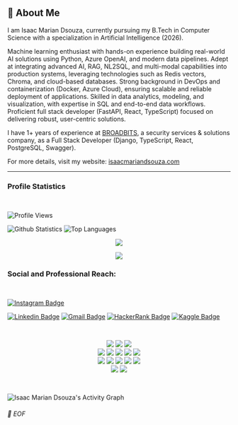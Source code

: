 ## 👋 About Me

I am Isaac Marian Dsouza, currently pursuing my B.Tech in Computer Science with a specialization in Artificial Intelligence (2026).

Machine learning enthusiast with hands-on experience building real-world AI solutions using Python, Azure OpenAI, and modern data pipelines. Adept at integrating advanced AI, RAG, NL2SQL, and multi-modal capabilities into production systems, leveraging technologies such as Redis vectors, Chroma, and cloud-based databases. Strong background in DevOps and containerization (Docker, Azure Cloud), ensuring scalable and reliable deployment of applications. Skilled in data analytics, modeling, and visualization, with expertise in SQL and end-to-end data workflows. Proficient full stack developer (FastAPI, React, TypeScript) focused on delivering robust, user-centric solutions.

I have 1+ years of experience at [BROADBITS](https://broadbits.com/), a security services & solutions company, as a Full Stack Developer (Django, TypeScript, React, PostgreSQL, Swagger).

For more details, visit my website: [isaacmariandsouza.com](https://www.isaacmariandsouza.com/)

---

### Profile Statistics
</br>

![Profile Views](https://komarev.com/ghpvc/?username=your-github-IsaacDsouza)

![Github Statistics](https://github-readme-stats-drab-delta.vercel.app/api?username=IsaacDsouza&count_private=true&show_icons=true&include_all_commits=true&theme=radical)
![Top Languages](https://github-readme-stats-drab-delta.vercel.app/api/top-langs/?username=IsaacDsouza&hide=TeX&layout=compact&theme=radical)
<p align="center">
  <img src="https://github-readme-streak-stats-pi-inky.vercel.app?user=IsaacDsouza&theme=github-dark-blue&hide_border=true"/>
</p>
<p align="center">
  <img src="https://leetcard.jacoblin.cool/isaac_2?theme=dark&ext=activity"/>
</p>

### Social and Professional Reach:
</br>

[![Instagram Badge](https://img.shields.io/badge/-isaac_dsouz-purple?style=plastic&logo=instagram&logoColor=white&link=https://www.instagram.com/isaac_dsouz/?hl=en)](https://www.instagram.com/isaac_dsouz/?hl=en)

[![Linkedin Badge](https://img.shields.io/badge/-Isaac%20Marian%20Dsouza-blue?style=plastic&logo=Linkedin&logoColor=white)](https://www.linkedin.com/in/isaac-marian-dsouza-42b5aa288/)
[![Gmail Badge](https://img.shields.io/badge/-isaacdsouza0809@gmail.com-c14438?style=plastic&logo=Gmail&logoColor=white&link=mailto:isaacdsouza0809@gmail.com)](mailto:isaacdsouza0809@gmail.com)
[![HackerRank Badge](https://img.shields.io/badge/isaacmdsouza-black.svg?style=plastic&logo=hackerrank)](https://www.hackerrank.com/profile/isaacmdsouza)
[![Kaggle Badge](https://img.shields.io/badge/-isaacmariandsouza-20BEFF?style=plastic&logo=kaggle&logoColor=white)](https://www.kaggle.com/isaacmariandsouza)

</br>

<p> 
<div align="center">
  <img src="https://img.shields.io/badge/-Javascript-000?style=for-the-badge&logo=javascript&color=151515&logoColor=000&labelColor=f28a00">
  <img src="https://img.shields.io/badge/-Node.JS-000?style=for-the-badge&logo=node.js&color=151515&logoColor=000&labelColor=f28a00">
  <img src="https://img.shields.io/badge/-Typescript-000?style=for-the-badge&logo=typescript&color=151515&logoColor=000&labelColor=f28a00">
</div>
<div align="center">
  <img src="https://img.shields.io/badge/-HTML-000?style=for-the-badge&logo=html5&color=151515&logoColor=000&labelColor=f28a00">
  <img src="https://img.shields.io/badge/-CSS-000?style=for-the-badge&logo=css3&color=151515&logoColor=000&labelColor=f28a00">
  <img src="https://img.shields.io/badge/-Tailwind_CSS-000?style=for-the-badge&logo=tailwind-css&color=151515&logoColor=000&labelColor=f28a00">
  <img src="https://img.shields.io/badge/-React-000?style=for-the-badge&logo=react&color=151515&logoColor=000&labelColor=f28a00">
  <img src="https://img.shields.io/badge/-Next.js-000?style=for-the-badge&logo=next.js&color=151515&logoColor=000&labelColor=f28a00">
</div>
<div align="center">
  <img src="https://img.shields.io/badge/-Python-000?style=for-the-badge&logo=python&color=151515&logoColor=000&labelColor=f28a00">
  <img src="https://img.shields.io/badge/-SciKitLearn-000?style=for-the-badge&logo=scikit-learn&color=151515&logoColor=000&labelColor=f28a00">
  <img src="https://img.shields.io/badge/-Keras-000?style=for-the-badge&logo=keras&color=151515&logoColor=000&labelColor=f28a00">
  <img src="https://img.shields.io/badge/-Sanic-000?style=for-the-badge&logo=sanic&color=151515&logoColor=000&labelColor=f28a00">
  <img src="https://img.shields.io/badge/-FastAPI-000?style=for-the-badge&logo=fastapi&color=151515&logoColor=000&labelColor=f28a00">
</div>
<div align="center">
  <img src="https://img.shields.io/badge/-C-000?style=for-the-badge&logo=html5&color=151515&logoColor=000&labelColor=f28a00">
  <img src="https://img.shields.io/badge/-Java-000?style=for-the-badge&logo=css3&color=151515&logoColor=000&labelColor=f28a00">
</div>
</p>

<br/>

![Isaac Marian Dsouza's Activity Graph](https://github-readme-activity-graph.vercel.app/graph?username=IsaacDsouza&hide_border=true&bg_color=151515&color=fff&line=f28a00&point=f28a00)



###### 💾 EOF
